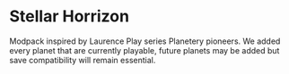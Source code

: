 # Stellar Horrizon

Modpack inspired by Laurence Play series Planetery pioneers. We added every planet that are currently playable, future planets may be added but save compatibility will remain essential.

